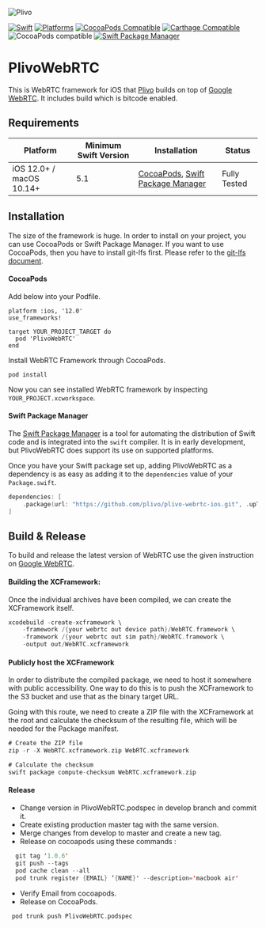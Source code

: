 ![Plivo](https://s3.amazonaws.com/plivo_blog_uploads/logo/Plivo-logo.svg?v=202108181547) 

[![Swift](https://img.shields.io/badge/Swift-5.1_5.2_5.3_5.4-orange?style=flat-square)](https://img.shields.io/badge/Swift-5.1_5.2_5.3_5.4-Orange?style=flat-square)
[![Platforms](https://img.shields.io/badge/Platforms-macOS_iOS-yellowgreen?style=flat-square)](https://img.shields.io/badge/Platforms-macOS_iOS_tvOS_watchOS_Linux_Windows-Green?style=flat-square)
[![CocoaPods Compatible](https://img.shields.io/cocoapods/v/Alamofire.svg?style=flat-square)](https://img.shields.io/cocoapods/v/Alamofire.svg)
[![Carthage Compatible](https://img.shields.io/badge/Carthage-compatible-4BC51D.svg?style=flat-square)](https://github.com/Carthage/Carthage)
![CocoaPods compatible](https://img.shields.io/badge/CocoaPods-compatible-green.svg)
[![Swift Package Manager](https://img.shields.io/badge/Swift_Package_Manager-compatible-orange?style=flat-square)](https://img.shields.io/badge/Swift_Package_Manager-compatible-orange?style=flat-square)

# PlivoWebRTC 

This is WebRTC framework for iOS that [Plivo](https://plivo.com/) builds on top of [Google WebRTC](https://webrtc.org/native-code/ios/). It includes build which is bitcode enabled.

## Requirements

| Platform | Minimum Swift Version | Installation | Status |
| --- | --- | --- | --- |
| iOS 12.0+ / macOS 10.14+ | 5.1 | [CocoaPods](#cocoapods), [Swift Package Manager](#swift-package-manager) | Fully Tested |

## Installation

The size of the framework is huge. In order to install on your project, you can use CocoaPods or Swift Package Manager. If you want to use CocoaPods, then you have to install git-lfs first. Please refer to the [git-lfs document](https://git-lfs.github.com/).

#### CocoaPods

Add below into your Podfile.

```
platform :ios, '12.0'
use_frameworks!

target YOUR_PROJECT_TARGET do
  pod 'PlivoWebRTC'
end
```

Install WebRTC Framework through CocoaPods.

```
pod install
```

Now you can see installed WebRTC framework by inspecting `YOUR_PROJECT.xcworkspace`.

#### Swift Package Manager

The [Swift Package Manager](https://swift.org/package-manager/) is a tool for automating the distribution of Swift code and is integrated into the `swift` compiler. It is in early development, but PlivoWebRTC does support its use on supported platforms.

Once you have your Swift package set up, adding PlivoWebRTC as a dependency is as easy as adding it to the `dependencies` value of your `Package.swift`.

```swift
dependencies: [
    .package(url: "https://github.com/plivo/plivo-webrtc-ios.git", .upToNextMajor(from: "1.0.6"))
]
```
## Build & Release

To build and release the latest version of WebRTC use the given instruction on [Google WebRTC](https://webrtc.org/native-code/ios/). 

#### Building the XCFramework:

Once the individual archives have been compiled, we can create the XCFramework itself.

```swift
xcodebuild -create-xcframework \
	-framework /{your webrtc out device path}/WebRTC.framework \
	-framework /{your webrtc out sim path}/WebRTC.framework \
	-output out/WebRTC.xcframework
 ```
  
#### Publicly host the XCFramework

In order to distribute the compiled package, we need to host it somewhere with public accessibility. One way to do this is to push the XCFramework to the S3 bucket and use that as the binary target URL.

Going with this route, we need to create a ZIP file with the XCFramework at the root and calculate the checksum of the resulting file, which will be needed for the Package manifest.

```swift
# Create the ZIP file
zip -r -X WebRTC.xcframework.zip WebRTC.xcframework
```

```swift
# Calculate the checksum
swift package compute-checksum WebRTC.xcframework.zip
```

#### Release

* Change version in PlivoWebRTC.podspec in develop branch and commit it.
* Create existing production master tag with the same version.
* Merge changes from develop to master and create a new tag.
* Release on cocoapods using these commands : 
```swift
  git tag '1.0.6'
  git push --tags
  pod cache clean --all
  pod trunk register {EMAIL} ‘{NAME}' --description='macbook air'
```
* Verify Email from cocoapods.
* Release on CocoaPods. 
```swift
 pod trunk push PlivoWebRTC.podspec
```
